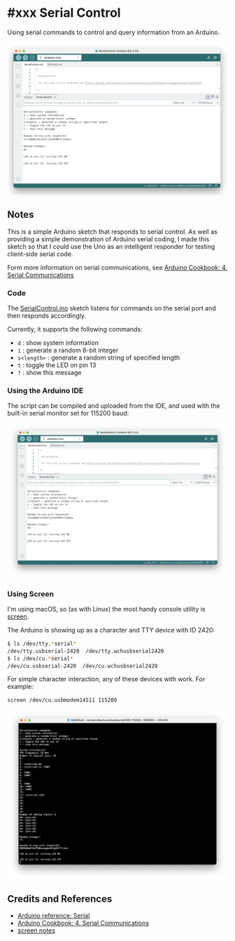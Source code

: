 # #xxx Serial Control

Using serial commands to control and query information from an Arduino.

![Build](./assets/SerialControl_build.jpg?raw=true)

## Notes

This is a simple Arduino sketch that responds to serial control.
As well as providing a simple demonstration of Arduino serial coding,
I made this sketch so that I could use the Uno as an intelligent responder for testing client-side serial code.

Form more information on serial communications, see
[Arduino Cookbook: 4. Serial Communications](../../books/arduino-cookbook/)

### Code

The [SerialControl.ino](./SerialControl.ino) sketch listens for commands on the serial port and then responds accordingly.

Currently, it supports the following commands:

* `d` : show system information
* `i` : generate a random 8-bit integer
* `s<length>` : generate a random string of specified length
* `t` : toggle the LED on pin 13
* `?` : show this message

### Using the Arduino IDE

The script can be compiled and uploaded from the IDE, and used with the built-in serial monitor set for 115200 baud:

![ide-example](./assets/ide-example.png?raw=true)

### Using Screen

I'm using macOS, so (as with Linux) the most handy console utility is
[screen](https://web.archive.org/web/20200220232553/http://www.noah.org/wiki/Screen_notes#using_screen_as_an_RS-232_.2F_general_serial_terminal).

The Arduino is showing up as a character and TTY device with ID 2420:

```sh
$ ls /dev/tty.*serial*
/dev/tty.usbserial-2420  /dev/tty.wchusbserial2420
$ ls /dev/cu.*serial*
/dev/cu.usbserial-2420  /dev/cu.wchusbserial2420
```

For simple character interaction, any of these devices with work. For example:

```sh
screen /dev/cu.usbmodem14511 115200
```

![screen-example](./assets/screen-example.png)

## Credits and References

* [Arduino reference: Serial](https://docs.arduino.cc/language-reference/en/functions/communication/serial/)
* [Arduino Cookbook: 4. Serial Communications](../../books/arduino-cookbook/)
* [screen notes](https://web.archive.org/web/20200220232553/http://www.noah.org/wiki/Screen_notes)
